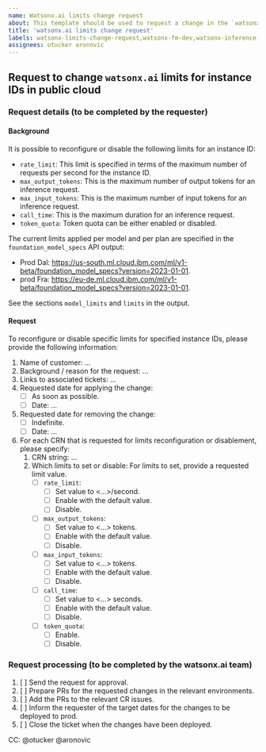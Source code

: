 ```yaml
---
name: Watsonx.ai limits change request
about: This template should be used to request a change in the `watsonx.ai` limits for specific instance IDs
title: 'watsonx.ai limits change request'
labels: watsonx-limits-change-request,watsonx-fm-dev,watsonx-inference-proxy,watsonx
assignees: otucker aronovic
---
```


## Request to change `watsonx.ai` limits for instance IDs in public cloud

### Request details (to be completed by the requester)

#### Background

It is possible to reconfigure or disable the following limits for an instance ID:

- `rate_limit`: This limit is specified in terms of the maximum number of requests per second for the instance ID.
- `max_output_tokens`: This is the maximum number of output tokens for an inference request.
- `max_input_tokens`: This is the maximum number of input tokens for an inference request.
- `call_time`: This is the maximum duration for an inference request.
- `token_quota`: Token quota can be either enabled or disabled.

The current limits applied per model and per plan are specified in the `foundation_model_specs` API output:

- Prod Dal: <https://us-south.ml.cloud.ibm.com/ml/v1-beta/foundation_model_specs?version=2023-01-01>.
- prod Fra: <https://eu-de.ml.cloud.ibm.com/ml/v1-beta/foundation_model_specs?version=2023-01-01>.

See the sections `model_limits`​ and `limits`​ in the output.

#### Request

To reconfigure or disable specific limits for specified instance IDs, please provide the following information:

1. Name of customer: ...
1. Background / reason for the request: ...
1. Links to associated tickets: ...
1. Requested date for applying the change:
   - [ ] As soon as possible.
   - [ ] Date: ...
1. Requested date for removing the change:
   - [ ] Indefinite.
   - [ ] Date: ...
1. For each CRN that is requested for limits reconfiguration or disablement, please specify:
   1. CRN string: ...
   1. Which limits to set or disable: For limits to set, provide a requested limit value.
        - [ ] `rate_limit`:
            - [ ] Set value to <...>/second.
            - [ ] Enable with the default value.
            - [ ] Disable.
        - [ ] `max_output_tokens`:
            - [ ] Set value to <...> tokens.
            - [ ] Enable with the default value.
            - [ ] Disable.
        - [ ] `max_input_tokens`:
            - [ ] Set value to <...> tokens.
            - [ ] Enable with the default value.
            - [ ] Disable.
        - [ ] `call_time`:
            - [ ] Set value to <...> seconds.
            - [ ] Enable with the default value.
            - [ ] Disable.
        - [ ] `token_quota`:
            - [ ] Enable.
            - [ ] Disable.

### Request processing (to be completed by the watsonx.ai team)

1. [ ] Send the request for approval.
1. [ ] Prepare PRs for the requested changes in the relevant environments.
1. [ ] Add the PRs to the relevant CR issues.
1. [ ] Inform the requester of the target dates for the changes to be deployed to prod.
1. [ ] Close the ticket when the changes have been deployed.

CC: @otucker @aronovic
